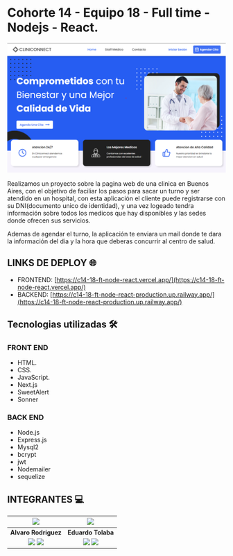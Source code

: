 # Cohorte 14 - Equipo 18 - Full time - Nodejs - React.

![Screenshot](landing-page.png)

Realizamos un proyecto sobre la pagina web de una clinica en Buenos Aires, con el objetivo de faciliar los pasos para sacar un turno y ser atendido en un hospital, con esta aplicación el cliente puede registrarse con su DNI(documento unico de identidad), y una vez logeado tendra información sobre todos los medicos que hay disponibles y las sedes donde ofrecen sus servicios.

Ademas de agendar el turno, la aplicación te enviara un mail donde te dara la información del dia y la hora que deberas concurrir al centro de salud.

## LINKS DE DEPLOY 🌐

- FRONTEND: [https://c14-18-ft-node-react.vercel.app/](https://c14-18-ft-node-react.vercel.app/)
- BACKEND: [https://c14-18-ft-node-react-production.up.railway.app/](https://c14-18-ft-node-react-production.up.railway.app/)


## Tecnologias utilizadas 🛠️

### FRONT END

* HTML.
* CSS.
* JavaScript.
* Next.js
* SweetAlert
* Sonner

### BACK END

* Node.js
* Express.js
* Mysql2
* bcrypt
* jwt
* Nodemailer
* sequelize

## INTEGRANTES 💻

| <img src="https://avatars.githubusercontent.com/u/113468487?v=4" width=50>|  <img src="https://avatars.githubusercontent.com/u/107260136?v=4" width=50>|
|:-:|:-:|
| **Alvaro Rodriguez**| **Eduardo Tolaba**|
| <a href="https://github.com/Alvarordev"><img src="https://img.shields.io/badge/github-%23121011.svg?&style=for-the-badge&logo=github&logoColor=white"/></a> <a href="https://www.linkedin.com/in/alvaro-rodríguez-6b9969210/"><img src="https://img.shields.io/badge/linkedin%20-%230077B5.svg?&style=for-the-badge&logo=linkedin&logoColor=white"/></a> | <a href="https://github.com/TolabaE"><img src="https://img.shields.io/badge/github-%23121011.svg?&style=for-the-badge&logo=github&logoColor=white"/></a> </a> <a href="https://www.linkedin.com/in/tolaba-eduardo-esequiel/"><img src="https://img.shields.io/badge/linkedin%20-%230077B5.svg?&style=for-the-badge&logo=linkedin&logoColor=white"/></a>

